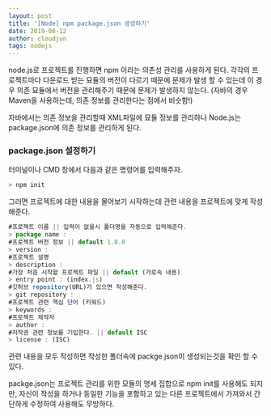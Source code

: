 ```yaml
---
layout: post
title: '[Node] npm package.json 생성하기'
date: 2019-06-12
author: cloudjun
tags: nodejs
---
```

node.js로 프로젝트를 진행하면 npm 이라는 의존성 관리를 사용하게 된다.
각각의 프로젝트마다 다운로드 받는 묘듈의 버전이 다르기 때문에 문제가 발생 할 수 있는데
이 경우 의존 묘듈에서 버전을 관리해주기 때문에 문제가 발생하지 않는다.
(자바의 경우 Maven을 사용하는데, 의존 정보를 관리한다는 점에서 비슷함!)

자바에서는 의존 정보을 관리할때 XML파일에 묘듈 정보를 관리하나
Node.js는 package.json에 의존 정보를 관리하게 된다.

###  package.json 설정하기
터미널이나 CMD 창에서 다음과 같은 명령어를 입력해주자.
```javascript
> npm init
```

그러면 프로젝트에 대한 내용을 물어보기 시작하는데
관련 내용을 프로젝트에 맞게 작성해준다.

```javascript
#프로젝트 이름 || 입력이 없을시 폴더명을 자동으로 입력해준다.
> package name :
#프로젝트 버전 정보 || default 1.0.0
> version : 
#프로젝트 설명
> description : 
#가장 처음 시작할 프로젝트 파일 || default (가로속 내용)
> entry point : (index.js)
#깃허브 repository(URL)가 있으면 작성해준다.
> git repository : 
#프로젝트 관련 핵심 단어 (키워드)
> keywords : 
#프로젝트 제작자
> author :
#저작권 관련 정보를 기입한다. || default ISC
> license : (ISC)
```

관련 내용을 모두 작성하면 작성한 폴더속에 packge.json이 생성되는것을 확인 할 수 있다.

packge.json는 프로젝트 관리를 위한 모듈의 명세 집합으로
npm init를 사용해도 되지만, 자신이 작성을 하거나 동일한 기능을 포함하고 있는 다른 프로젝트에서 가져와서 간단하게 수정하여 사용해도 무방하다.